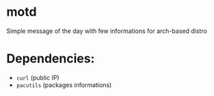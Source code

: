 # motd
Simple message of the day with few informations for arch-based distro

# Dependencies:
- `curl`        (public IP)
- `pacutils`     (packages informations)